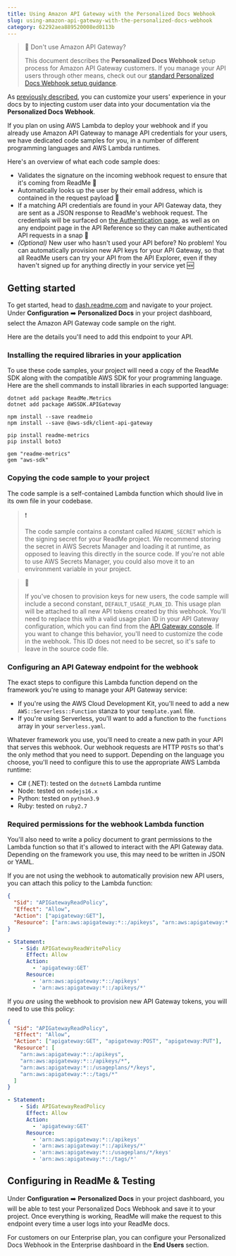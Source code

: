```yaml
---
title: Using Amazon API Gateway with the Personalized Docs Webhook
slug: using-amazon-api-gateway-with-the-personalized-docs-webhook
category: 62292aea889520008ed0113b
---
```


> 📘 Don't use Amazon API Gateway?
>
> This document describes the **Personalized Docs Webhook** setup process for Amazon API Gateway customers. If you manage your API users through other means, check out our [standard Personalized Docs Webhook setup guidance](https://docs.readme.com/main/docs/personalized-docs-webhook).

As [previously described](https://docs.readme.com/main/docs/personalized-docs-webhook), you can customize your users' experience in your docs by to injecting custom user data into your documentation via the **Personalized Docs Webhook**.

If you plan on using AWS Lambda to deploy your webhook and if you already use Amazon API Gateway to manage API credentials for your users, we have dedicated code samples for you, in a number of different programming languages and AWS Lambda runtimes.

Here's an overview of what each code sample does:

- Validates the signature on the incoming webhook request to ensure that it's coming from ReadMe 🦉
- Automatically looks up the user by their email address, which is contained in the request payload 👀
- If a matching API credentials are found in your API Gateway data, they are sent as a JSON response to ReadMe's webhook request. The credentials will be surfaced on [the Authentication page](https://docs.readme.com/main/docs/reference-core-pages), as well as on any endpoint page in the API Reference so they can make authenticated API requests in a snap 🔑
- _(Optional)_ New user who hasn't used your API before? No problem! You can automatically provision new API keys for your API Gateway, so that all ReadMe users can try your API from the API Explorer, even if they haven't signed up for anything directly in your service yet 🆕

## Getting started

To get started, head to [dash.readme.com](https://dash.readme.com) and navigate to your project. Under **Configuration** ➡️ **Personalized Docs** in your project dashboard, select the Amazon API Gateway code sample on the right.

Here are the details you'll need to add this endpoint to your API.

### Installing the required libraries in your application

To use these code samples, your project will need a copy of the ReadMe SDK along with the compatible AWS SDK for your programming language. Here are the shell commands to install libraries in each supported language:

<!-- prettier-ignore-start -->
```shell C#
dotnet add package ReadMe.Metrics
dotnet add package AWSSDK.APIGateway
```
```shell Node
npm install --save readmeio
npm install --save @aws-sdk/client-api-gateway
```
```shell Python
pip install readme-metrics
pip install boto3
```
```shell Ruby
gem "readme-metrics"
gem "aws-sdk"
```
<!-- prettier-ignore-end -->

### Copying the code sample to your project

The code sample is a self-contained Lambda function which should live in its own file in your codebase.

> ❗
>
> The code sample contains a constant called `README_SECRET` which is the signing secret for your ReadMe project. We recommend storing the secret in AWS Secrets Manager and loading it at runtime, as opposed to leaving this directly in the source code. If you're not able to use AWS Secrets Manager, you could also move it to an environment variable in your project.

> 🚧
>
> If you've chosen to provision keys for new users, the code sample will include a second constant, `DEFAULT_USAGE_PLAN_ID`. This usage plan will be attached to all new API tokens created by this webhook. You'll need to replace this with a valid usage plan ID in your API Gateway configuration, which you can find from the [API Gateway console](https://console.aws.amazon.com/apigateway/home#/usage-plans). If you want to change this behavior, you'll need to customize the code in the webhook. This ID does not need to be secret, so it's safe to leave in the source code file.

### Configuring an API Gateway endpoint for the webhook

The exact steps to configure this Lambda function depend on the framework you're using to manage your API Gateway service:

- If you're using the AWS Cloud Development Kit, you'll need to add a new `AWS::Serverless::Function` stanza to your `template.yaml` file.
- If you're using Serverless, you'll want to add a function to the `functions` array in your `serverless.yaml`.

Whatever framework you use, you'll need to create a new path in your API that serves this webhook. Our webhook requests are HTTP `POST`s so that's the only method that you need to support. Depending on the language you choose, you'll need to configure this to use the appropriate AWS Lambda runtime:

- C# (.NET): tested on the `dotnet6` Lambda runtime
- Node: tested on `nodejs16.x`
- Python: tested on `python3.9`
- Ruby: tested on `ruby2.7`

### Required permissions for the webhook Lambda function

You'll also need to write a policy document to grant permissions to the Lambda function so that it's allowed to interact with the API Gateway data. Depending on the framework you use, this may need to be written in JSON or YAML.

If you are not using the webhook to automatically provision new API users, you can attach this policy to the Lambda function:

<!-- prettier-ignore-start -->
```json Read-Only Policy (JSON)
{
  "Sid": "APIGatewayReadPolicy",
  "Effect": "Allow",
  "Action": ["apigateway:GET"],
  "Resource": ["arn:aws:apigateway:*::/apikeys", "arn:aws:apigateway:*::/apikeys/*"]
}
```
```yaml Read-Only Policy (YAML)
- Statement:
    - Sid: APIGatewayReadWritePolicy
      Effect: Allow
      Action:
        - 'apigateway:GET'
      Resource:
        - 'arn:aws:apigateway:*::/apikeys'
        - 'arn:aws:apigateway:*::/apikeys/*'
```
<!-- prettier-ignore-end -->

If you _are_ using the webhook to provision new API Gateway tokens, you will need to use this policy:

<!-- prettier-ignore-start -->
```json Read-Write Policy (JSON)
{
  "Sid": "APIGatewayReadPolicy",
  "Effect": "Allow",
  "Action": ["apigateway:GET", "apigateway:POST", "apigateway:PUT"],
  "Resource": [
    "arn:aws:apigateway:*::/apikeys",
    "arn:aws:apigateway:*::/apikeys/*",
    "arn:aws:apigateway:*::/usageplans/*/keys",
    "arn:aws:apigateway:*::/tags/*"
  ]
}
```
```yaml Read-Write Policy (YAML)
- Statement:
    - Sid: APIGatewayReadPolicy
      Effect: Allow
      Action:
        - 'apigateway:GET'
      Resource:
        - 'arn:aws:apigateway:*::/apikeys'
        - 'arn:aws:apigateway:*::/apikeys/*'
        - 'arn:aws:apigateway:*::/usageplans/*/keys'
        - 'arn:aws:apigateway:*::/tags/*'
```
<!-- prettier-ignore-end -->

## Configuring in ReadMe & Testing

Under **Configuration** ➡️ **Personalized Docs** in your project dashboard, you will be able to test your Personalized Docs Webhook and save it to your project. Once everything is working, ReadMe will make the request to this endpoint every time a user logs into your ReadMe docs.

For customers on our Enterprise plan, you can configure your Personalized Docs Webhook in the Enterprise dashboard in the **End Users** section.
